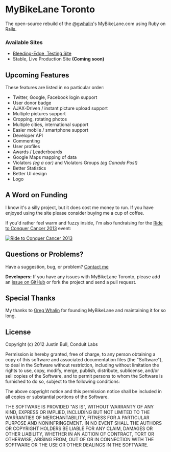 MyBikeLane Toronto
======================

The open-source rebuild of the [@gwhalin](https://twitter.com/gwhalin)'s MyBikeLane.com using Ruby on Rails.

### Available Sites ####
- [Bleeding-Edge, Testing Site](http://mybikelane-staging.herokuapp.com/)
- Stable, Live Production Site **(Coming soon)**


Upcoming Features
----------------------

These features are listed in no particular order:

- Twitter, Google, Facebook login support
- User donor badge
- AJAX-Driven / instant picture upload support
- Multiple pictures support
- Cropping, rotating photos
- Multiple cities, international support
- Easier mobile / smartphone support
- Developer API
- Commenting
- User profiles
- Awards / Leaderboards
- Google Maps mapping of data
- Violators *(eg a car)* and Violators Groups *(eg Canada Post)*
- Better Statistics
- Better UI design
- Logo


A Word on Funding
----------------------

I know it's a silly project, but it does cost me money to run. If you have enjoyed using the site please consider buying me a cup of coffee.

If you'd rather feel warm and fuzzy inside, I'm also fundraising for the [Ride to Conquer Cancer 2013](http://www.conquercancer.ca/goto/justinbull) event:

[![Ride to Conquer Cancer 2013](http://badge.boundlessfundraising.com/en_CA/image/display/cfrccca/1431/3153354 "Ride to Conquer Cancer 2013")](http://www.conquercancer.ca/site/TR?px=3153354&pg=personal&fr_id=1431&s_src=BF_emailbadge2012)



Questions or Problems?
----------------------

Have a suggestion, bug, or problem? [Contact me](mailto:me@justinbull.ca)

**Developers:** If you have any issues with MyBikeLane Toronto, please add an [issue on GitHub](https://github.com/f3ndot/my-bike-lane/issues) or fork the project and send a pull request.


Special Thanks
----------------------

My thanks to [Greg Whalin](https://twitter.com/gwhalin) for founding MyBikeLane and maintaining it for so long.


License
----------------------

Copyright (c) 2012 Justin Bull, Conduit Labs

Permission is hereby granted, free of charge, to any person obtaining a copy of 
this software and associated documentation files (the "Software"), to deal in 
the Software without restriction, including without limitation the rights to 
use, copy, modify, merge, publish, distribute, sublicense, and/or sell copies 
of the Software, and to permit persons to whom the Software is furnished to do 
so, subject to the following conditions:

The above copyright notice and this permission notice shall be included in all 
copies or substantial portions of the Software.

THE SOFTWARE IS PROVIDED "AS IS", WITHOUT WARRANTY OF ANY KIND, EXPRESS OR 
IMPLIED, INCLUDING BUT NOT LIMITED TO THE WARRANTIES OF MERCHANTABILITY, 
FITNESS FOR A PARTICULAR PURPOSE AND NONINFRINGEMENT. IN NO EVENT SHALL THE 
AUTHORS OR COPYRIGHT HOLDERS BE LIABLE FOR ANY CLAIM, DAMAGES OR OTHER 
LIABILITY, WHETHER IN AN ACTION OF CONTRACT, TORT OR OTHERWISE, ARISING FROM, 
OUT OF OR IN CONNECTION WITH THE SOFTWARE OR THE USE OR OTHER DEALINGS IN THE 
SOFTWARE.
